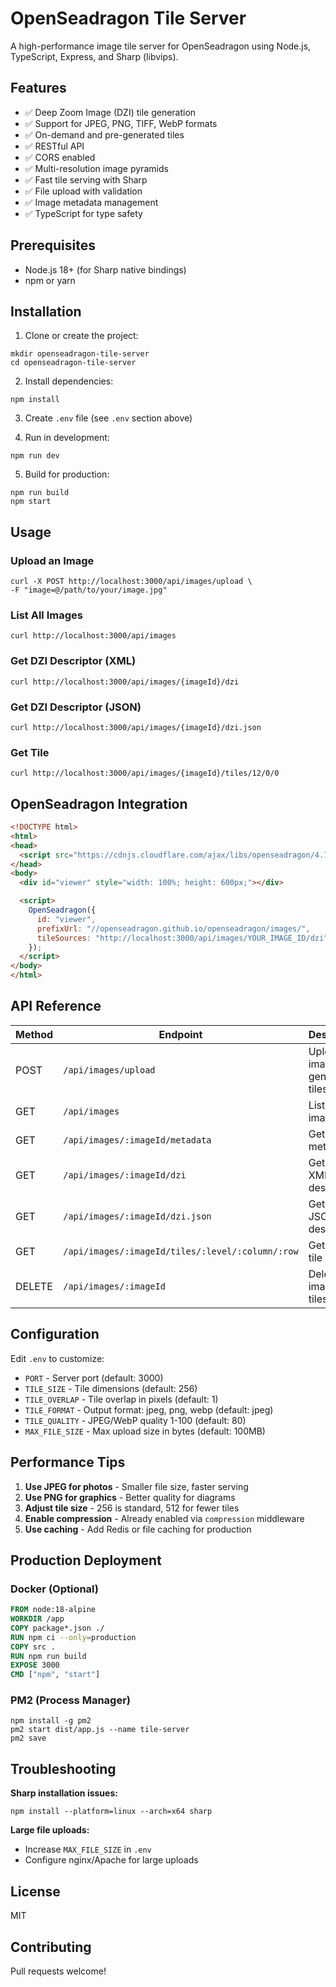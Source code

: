 # OpenSeadragon Tile Server

A high-performance image tile server for OpenSeadragon using Node.js, TypeScript, Express, and Sharp (libvips).

## Features

- ✅ Deep Zoom Image (DZI) tile generation
- ✅ Support for JPEG, PNG, TIFF, WebP formats
- ✅ On-demand and pre-generated tiles
- ✅ RESTful API
- ✅ CORS enabled
- ✅ Multi-resolution image pyramids
- ✅ Fast tile serving with Sharp
- ✅ File upload with validation
- ✅ Image metadata management
- ✅ TypeScript for type safety

## Prerequisites

- Node.js 18+ (for Sharp native bindings)
- npm or yarn

## Installation

1. Clone or create the project:
```shell
mkdir openseadragon-tile-server
cd openseadragon-tile-server
```

2. Install dependencies:
```shell
npm install
```

3. Create `.env` file (see `.env` section above)

4. Run in development:
```shell
npm run dev
```

5. Build for production:
```shell
npm run build
npm start
```

## Usage

### Upload an Image

```shell
curl -X POST http://localhost:3000/api/images/upload \
-F "image=@/path/to/your/image.jpg"
```

### List All Images

```shell
curl http://localhost:3000/api/images
```

### Get DZI Descriptor (XML)

```shell
curl http://localhost:3000/api/images/{imageId}/dzi
```

### Get DZI Descriptor (JSON)

```shell
curl http://localhost:3000/api/images/{imageId}/dzi.json
```

### Get Tile

```shell
curl http://localhost:3000/api/images/{imageId}/tiles/12/0/0
```

## OpenSeadragon Integration

```html
<!DOCTYPE html>
<html>
<head>
  <script src="https://cdnjs.cloudflare.com/ajax/libs/openseadragon/4.1.0/openseadragon.min.js"></script>
</head>
<body>
  <div id="viewer" style="width: 100%; height: 600px;"></div>

  <script>
    OpenSeadragon({
      id: "viewer",
      prefixUrl: "//openseadragon.github.io/openseadragon/images/",
      tileSources: "http://localhost:3000/api/images/YOUR_IMAGE_ID/dzi"
    });
  </script>
</body>
</html>
```

## API Reference

| Method | Endpoint | Description |
|--------|----------|-------------|
| POST | `/api/images/upload` | Upload image and generate tiles |
| GET | `/api/images` | List all images |
| GET | `/api/images/:imageId/metadata` | Get image metadata |
| GET | `/api/images/:imageId/dzi` | Get DZI XML descriptor |
| GET | `/api/images/:imageId/dzi.json` | Get DZI JSON descriptor |
| GET | `/api/images/:imageId/tiles/:level/:column/:row` | Get specific tile |
| DELETE | `/api/images/:imageId` | Delete image and tiles |

## Configuration

Edit `.env` to customize:

- `PORT` - Server port (default: 3000)
- `TILE_SIZE` - Tile dimensions (default: 256)
- `TILE_OVERLAP` - Tile overlap in pixels (default: 1)
- `TILE_FORMAT` - Output format: jpeg, png, webp (default: jpeg)
- `TILE_QUALITY` - JPEG/WebP quality 1-100 (default: 80)
- `MAX_FILE_SIZE` - Max upload size in bytes (default: 100MB)

## Performance Tips

1. **Use JPEG for photos** - Smaller file size, faster serving
2. **Use PNG for graphics** - Better quality for diagrams
3. **Adjust tile size** - 256 is standard, 512 for fewer tiles
4. **Enable compression** - Already enabled via `compression` middleware
5. **Use caching** - Add Redis or file caching for production

## Production Deployment

### Docker (Optional)

```Dockerfile
FROM node:18-alpine
WORKDIR /app
COPY package*.json ./
RUN npm ci --only=production
COPY src .
RUN npm run build
EXPOSE 3000
CMD ["npm", "start"]
```

### PM2 (Process Manager)

```shell
npm install -g pm2
pm2 start dist/app.js --name tile-server
pm2 save
```

## Troubleshooting

**Sharp installation issues:**
```shell
npm install --platform=linux --arch=x64 sharp
```

**Large file uploads:**
- Increase `MAX_FILE_SIZE` in `.env`
- Configure nginx/Apache for large uploads

## License

MIT

## Contributing

Pull requests welcome!
